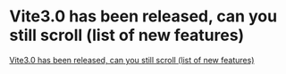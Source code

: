 # Vite3.0 has been released, can you still scroll (list of new features)
[Vite3.0 has been released, can you still scroll (list of new features)](https://aiwithcloud.com/2022/09/19/vite3-0_has_been_released_can_you_still_scroll_list_of_new_features/)